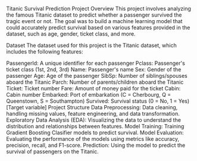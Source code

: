 Titanic Survival Prediction
Project Overview
This project involves analyzing the famous Titanic dataset to predict whether a passenger survived the tragic event or not. The goal was to build a machine learning model that could accurately predict survival based on various features provided in the dataset, such as age, gender, ticket class, and more.

Dataset
The dataset used for this project is the Titanic dataset, which includes the following features:

PassengerId: A unique identifier for each passenger
Pclass: Passenger's ticket class (1st, 2nd, 3rd)
Name: Passenger's name
Sex: Gender of the passenger
Age: Age of the passenger
SibSp: Number of siblings/spouses aboard the Titanic
Parch: Number of parents/children aboard the Titanic
Ticket: Ticket number
Fare: Amount of money paid for the ticket
Cabin: Cabin number
Embarked: Port of embarkation (C = Cherbourg, Q = Queenstown, S = Southampton)
Survived: Survival status (0 = No, 1 = Yes) [Target variable]
Project Structure
Data Preprocessing: Data cleaning, handling missing values, feature engineering, and data transformation.
Exploratory Data Analysis (EDA): Visualizing the data to understand the distribution and relationships between features.
Model Training: Training Gradient Boosting Clasifier models to predict survival.
Model Evaluation: Evaluating the performance of the models using metrics like accuracy, precision, recall, and F1-score.
Prediction: Using the model to predict the survival of passengers on the Titanic.

